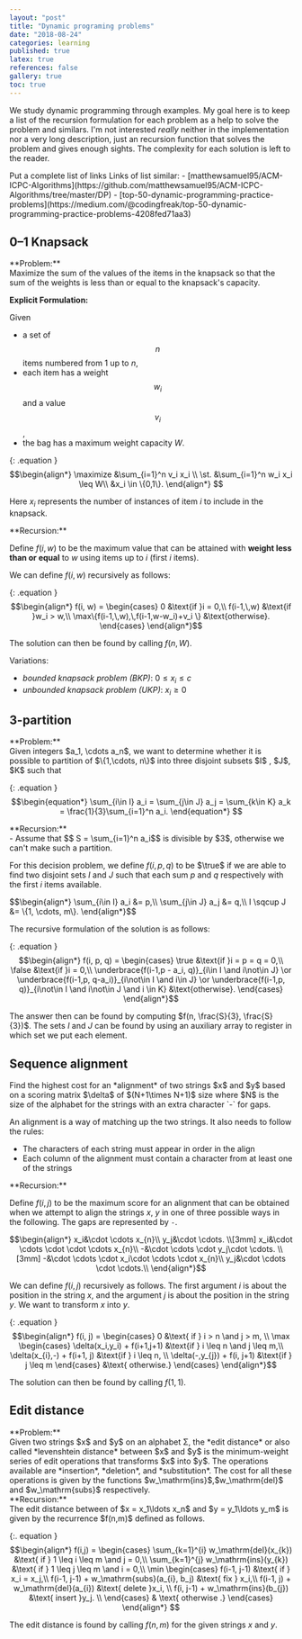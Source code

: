 ```yaml
---
layout: "post"
title: "Dynamic programing problems"
date: "2018-08-24"
categories: learning
published: true
latex: true
references: false
gallery: true
toc: true
---
```


We study dynamic programming through examples. My goal here is to keep a list of
the recursion formulation for each problem as a help to solve the problem and
similars. I'm not interested *really* neither in the implementation nor a very
long description, just an recursion function that solves the problem and gives
enough sights. The complexity for each solution is left to the reader.

<div class="hide">
  Put a complete list of links
  Links of list similar:
  - [matthewsamuel95/ACM-ICPC-Algorithms](https://github.com/matthewsamuel95/ACM-ICPC-Algorithms/tree/master/DP)
  - [top-50-dynamic-programming-practice-problems](https://medium.com/@codingfreak/top-50-dynamic-programming-practice-problems-4208fed71aa3)
</div>

## 0–1 Knapsack

<div class="exercise" markdown="1">
**Problem:**<br/>
Maximize the sum of the values of the items in the knapsack so that the sum of
the weights is less than or equal to the knapsack's capacity.
</div>

**Explicit Formulation:**

Given
  - a set of $$n$$ items numbered from $1$ up to $n$,
  - each item has a weight $$w_i$$ and a value $$v_i$$,
  - the bag has a maximum weight capacity $W$.

{: .equation }
  $$\begin{align*}
    \maximize &\sum_{i=1}^n v_i x_i \\
    \st.      &\sum_{i=1}^n w_i x_i \leq W\\
              &x_i \in \{0,1\}.
    \end{align*}
  $$

Here $x_i$ represents the number of instances of item $i$ to include in the knapsack.

<div class="proof" markdown="1">
**Recursion:**

Define $f(i,w)$ to be the maximum value that can be attained with **weight less
than or equal** to $w$ using items up to $i$ (first $i$ items).

We can define $f(i,w)$ recursively as follows:

{: .equation }
  $$\begin{align*}
  f(i, w) =
  \begin{cases}
  0                                         &\text{if }i = 0,\\
  f(i-1,\,w)                                &\text{if }w_i > w,\\
  \max\{f(i-1,\,w),\,f(i-1,w-w_i)+v_i \}   &\text{otherwise}.
  \end{cases}
  \end{align*}$$

The solution can then be found by calling $f(n,W)$.
</div>

Variations:

  - *bounded knapsack problem (BKP)*:  $0\leq x_{i}\leq c$
  - *unbounded knapsack problem (UKP)*: $x_{i}\geq 0$

## 3-partition

<div class="exercise" markdown="1">
**Problem:**<br/>
Given integers $a_1, \cdots a_n$, we want to determine
whether it is possible to partition of $\{1,\cdots, n\}$ into three disjoint subsets
$I$ , $J$, $K$ such that

{: .equation }
  $$\begin{equation*}
  \sum_{i\in I} a_i = \sum_{j\in J} a_j = \sum_{k\in K} a_k = \frac{1}{3}\sum_{i=1}^n a_i.
  \end{equation*}
  $$
</div>

<div class="proof" markdown="1">
**Recursion:**<br/>
- Assume that $$ S = \sum_{i=1}^n a_i$$ is divisible by $3$, otherwise we can't make such a partition.


For this decision problem, we define $f(i, p, q)$ to be $\true$ if we are able to find
two disjoint sets $I$ and $J$ such that each sum $p$ and $q$ respectively
with the first $i$ items available.

<div class="equation">
  $$\begin{align*}
  \sum_{i\in I} a_i &= p,\\
  \sum_{j\in J} a_j &= q,\\
  I \sqcup J &= \{1, \cdots, m\}.
  \end{align*}$$
</div>

The recursive formulation of the solution is as follows:

{: .equation }
  $$\begin{align*}
  f(i, p, q) =
  \begin{cases}
  \true                                      &\text{if }i = p = q = 0,\\
  \false                                     &\text{if }i = 0,\\
 \underbrace{f(i-1,p - a_i, q)}_{i\in I \and i\not\in J}
  \or \underbrace{f(i-1,p, q-a_i)}_{i\not\in I \and i\in J}
  \or \underbrace{f(i-1,p, q)}_{i\not\in I \and i\not\in J \and i \in K}
    &\text{otherwise}.
  \end{cases}
  \end{align*}$$

The answer then can be found by computing $f(n, \frac{S}{3}, \frac{S}{3})$.
The sets $I$ and $J$ can be found by using an auxiliary array to register in which set we put each element.
</div>

## Sequence alignment

<div class="exercise" markdown="1">
Find the highest cost for an *alignment* of
two strings $x$ and $y$ based on a scoring matrix $\delta$ of $(N+1\times N+1)$
size where $N$ is the size of the alphabet for the strings with an extra
character `-` for gaps.

An alignment is a way of matching up the two strings. It also needs to follow
the rules:

 - The characters of each string must appear in order in the align
 - Each column of the alignment must contain a character from at least one of the strings
</div>

<div class="proof" markdown="1">
**Recursion:**

Define $f(i,j)$ to be the maximum score for an alignment
that can be obtained when we attempt to align the strings $x$, $y$
in one of three possible ways in the following. The gaps are represented by `-`.

$$\begin{align*}
x_i&\cdot \cdots x_{n}\\
y_j&\cdot \cdots. \\[3mm]
x_i&\cdot \cdots \cdot \cdot \cdots x_{n}\\
-&\cdot \cdots \cdot y_j\cdot \cdots. \\[3mm]
-&\cdot \cdots \cdot x_i\cdot \cdots \cdot x_{n}\\
y_j&\cdot \cdots \cdot \cdots.\\
\end{align*}$$

We can define $f(i,j)$ recursively as follows. The first argument $i$ is about the position in the string $x$,
and the argument $j$ is about the position in the string $y$. We want to transform $x$ into $y$.

{: .equation }
  $$\begin{align*}
  f(i, j) =
  \begin{cases}
  0  &\text{ if } i > n \and j > m, \\
  \max \begin{cases}
  \delta(x_i,y_i) + f(i+1,j+1)  &\text{if } i \leq n \and j \leq m,\\
  \delta(x_{i},-) + f(i+1, j)   &\text{if } i \leq n, \\
  \delta(-,y_{j}) + f(i, j+1)   &\text{if } j \leq m
  \end{cases}
   &\text{ otherwise.}       
  \end{cases}
  \end{align*}$$

The solution can then be found by calling $f(1,1)$.
</div>

<!-- - All-pairs shortest paths — Floyd-Warshall algorithm -->
<!-- - Calculate size of the largest plus of 1’s in binary matrix -->
<!-- - Calculate sum of all elements in a sub-matrix in constant time -->
<!-- - Check if given string is interleaving of two other given strings -->
<!-- - Coin change problem (total number of ways to get the denomination of coins) -->
<!-- - Coin change-making problem (unlimited supply of coins) -->
<!-- - Collect maximum points in a matrix by satisfying given constraints -->
<!-- - Count number of paths in a matrix with given cost to reach destination cell -->
<!-- - Count number of times a pattern appears in given string as a subsequence -->
<!-- - Count total possible combinations of n-digit numbers in a mobile keypad -->
<!-- - Find all n-digit binary strings without any consecutive 1’s -->
<!-- - Find longest sequence formed by adjacent numbers in the matrix -->
<!-- - Find maximum sum of subsequence with no adjacent elements -->
<!-- - Find maximum sum submatrix in a given matrix -->
<!-- - Find maximum sum submatrix present in a given matrix -->
<!-- - Find minimum cuts needed for palindromic partition of a string -->
<!-- - Find optimal cost to construct binary search tree -->
<!-- - Find probability that a person is alive after taking n steps on an island -->
<!-- - Find size of largest square sub-matrix of 1’s present in given binary matrix -->
<!-- - Find the minimum cost to reach last cell of the matrix from its first cell -->
<!-- - Implement diff utility -->
<!-- - Increasing subsequence with maximum sum -->
<!-- - Longest alternating subsequence problem -->
<!-- - Longest bitonic subsequence -->
<!-- - Longest common subsequence -->
<!-- - Longest common subsequence -->
<!-- - Longest common substring problem -->
<!-- - Longest increasing subsequence using dynamic programming -->
<!-- - Longest palindromic subsequence using dynamic programming -->
<!-- - Longest repeated subsequence problem -->
<!-- - Matrix chain multiplication using dynamic programming -->
<!-- - Maximize the value of an expression -->
<!-- - Maximum length snake sequence -->
<!-- - Maximum product rod cutting -->
<!-- - Maximum subarray problem (kadane’s algorithm) -->
<!-- - Minimum sum partition problem -->
<!-- - Partition problem -->
<!-- - Pots of gold game using dynamic programming -->
<!-- - Rod cutting problem -->
<!-- - Shortest common supersequence -->
<!-- - Shortest common supersequence -->
<!-- - Single-source shortest paths — bellman ford algorithm -->
<!-- - Subset sum problem -->

## Edit distance

<div class="exercise" markdown="1">
**Problem:**<br/> Given two strings $x$ and
$y$ on an alphabet Σ, the *edit distance* or also called *levenshtein distance*
between $x$ and $y$ is the minimum-weight series of edit operations that
transforms $x$ into $y$. The operations available are *insertion*, *deletion*,
and *substitution*. The cost for all these operations is given by the functions
$w_\mathrm{ins}$,$w_\mathrm{del}$ and $w_\mathrm{subs}$ respectively.
</div>

<div class="proof" markdown="1">
**Recursion:**<br/>
The edit distance between of $x = x_1\ldots x_n$ and $y = y_1\ldots
y_m$ is given by the recurrence $f(n,m)$ defined as follows.

{:. equation }
  $$\begin{align*}
  f(i,j) = \begin{cases}
  \sum_{k=1}^{i} w_\mathrm{del}(x_{k})  &\text{ if } 1 \leq i \leq m \and j = 0,\\
  \sum_{k=1}^{j} w_\mathrm{ins}(y_{k})  &\text{ if } 1 \leq j \leq m \and i = 0,\\
  \min \begin{cases}
  f(i-1, j-1)                                  &\text{ if } x_i = x_j,\\
  f(i-1, j-1) + w_\mathrm{subs}(a_{i}, b_j)  &\text{ fix } x_i,\\
  f(i-1, j) + w_\mathrm{del}(a_{i})     &\text{ delete }x_i, \\              
  f(i, j-1) + w_\mathrm{ins}(b_{j})     &\text{ insert }y_j. \\              
  \end{cases} & \text{ otherwise .}
  \end{cases}
  \end{align*}
  $$

The edit distance is found by calling $f(n,m)$ for the given strings $x$ and $y$.
</div>

<!-- - Total possible solutions to linear equation of k variables -->
<!-- - Wildcard pattern matching -->
<!-- - Word break problem -->
<!-- - Word break problem -->


<!-- -Maximum Weight Independent Problem -->
